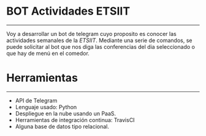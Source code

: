 # BOT Actividades ETSIIT
-----------------------------------------------------------------------
Voy a desarrollar un bot de telegram cuyo proposito es conocer las actividades semanales de la *ETSIIT*.
Mediante una serie de comandos, se puede solicitar al bot que nos diga las conferencias del dia seleccionado
o que hay de menú en el comedor.


# Herramientas
------------------------------------------------------------------------
* API de Telegram
* Lenguaje usado: Python
* Despliegue en la nube usando un PaaS.
* Herramientas de integración continua: TravisCI
* Alguna base de datos tipo relacional.
